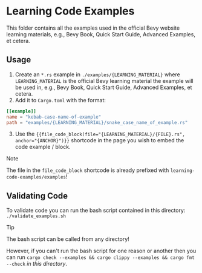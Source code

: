 # Learning Code Examples

This folder contains all the examples used in the official Bevy website learning materials, e.g., Bevy Book, Quick Start Guide, Advanced Examples, et cetera.

## Usage

1. Create an `*.rs` example in `./examples/{LEARNING_MATERIAL}` where `LEARNING_MATERIAL` is the official Bevy learning material the example will be used in, e.g., Bevy Book, Quick Start Guide, Advanced Examples, et cetera.
2. Add it to `Cargo.toml` with the format:
  ```toml
  [[example]]
  name = "kebab-case-name-of-example"
  path = "examples/{LEARNING_MATERIAL}/snake_case_name_of_example.rs"
  ```
3. Use the `{{file_code_block(file="{LEARNING_MATERIAL}/{FILE}.rs", anchor="{ANCHOR}")}}` shortcode in the page you wish to embed the code example / block. 

> [!NOTE]
> The file in the `file_code_block` shortcode is already prefixed with `learning-code-examples/examples`!


## Validating Code

To validate code you can run the bash script contained in this directory:
`./validate_examples.sh`

>[!TIP]
> The bash script can be called from any directory!

However, if you can't run the bash script for one reason or another then you can run `cargo check --examples && cargo clippy --examples && cargo fmt --check` _in this directory_.
